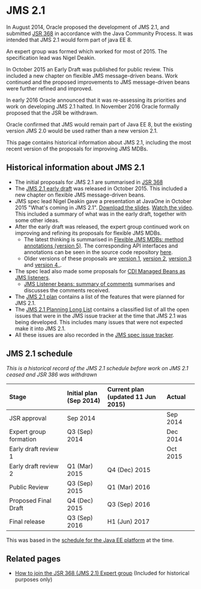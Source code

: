 # JMS 2.1

In August 2014, Oracle proposed the development of JMS 2.1, and submitted [JSR 368](https://jcp.org/en/jsr/detail?id=368) in accordance with the Java Community Process. It was intended that JMS 2.1 would form part of java EE 8.

An expert group was formed which worked for most of 2015. The specification lead was Nigel Deakin. 

In October 2015 an Early Draft was published for public review. This included a new chapter on flexible JMS message-driven beans. Work continued and the proposed improvements to JMS message-driven beans were further refined and improved. 

In early 2016 Oracle announced that it was re-assessing its priorities and work on developing JMS 2.1 halted. In November 2016 Oracle formally proposed that the JSR be withdrawn. 

Oracle confirmed that JMS would remain part of Java EE 8, but the existing version JMS 2.0 would be used rather than a new version 2.1. 

This page contains historical information about JMS 2.1, including the most recent version of the proposals for improving JMS MDBs. 

## Historical information about JMS 2.1 

* The initial proposals for JMS 2.1 are summarised in [JSR 368](https://jcp.org/en/jsr/detail?id=368)
* The [JMS 2.1 early draft](https://jcp.org/aboutJava/communityprocess/edr/jsr368/index.html) was released in October 2015. This included a new chapter on flexible JMS message-driven beans.
* JMS spec lead Nigel Deakin gave a presentation at JavaOne in October 2015 "What's coming in JMS 2.1". [Download the slides](/jms-spec/downloads/JMS%202.1/CON3942_WhatsNewInJMS21.pdf). [Watch the video](https://youtu.be/6exFuFJhfcA?t=27336). This included a summary of what was in the early draft, together with some other ideas.
* After the early draft was released, the expert group continued work on improving and refining its proposals for flexible JMS MDBs. 
  * The latest thinking is summarised in [Flexible JMS MDBs: method annotations (version 5)](/jms-spec/pages/JMSListener5). The corresponding API interfaces and annotations can be seen in the source code repository [here](https://github.com/javaee/jms-spec/tree/master/jms2.1/src/main/java/javax/jms). 
  * Older versions of these proposals are [version 1](/jms-spec/pages/JMSListener), [version 2](/jms-spec/pages/JMSListener2), [version 3](/jms-spec/pages/JMSListener3) and [version 4](/jms-spec/pages/JMSListener4)_.
* The spec lead also made some proposals for [CDI Managed Beans as JMS listeners](/jms-spec/pages/CDIBeansAsJMSListeners). 
  * [JMS Listener beans: summary of comments](/jms-spec/pages/CDIListenerBeanComments) summarises and discusses the comments received.
* The [JMS 2.1 plan](/jms-spec/pages/JMS21Plan) contains a list of the features that were planned for JMS 2.1. 
* The [JMS 2.1 Planning Long List](/jms-spec/pages/JMSLongList) contains a classified list of all the open issues that were in the JMS issue tracker at the time that JMS 2.1 was being developed. This includes many issues that were not expected make it into JMS 2.1.
* All these issues are also recorded in the [JMS spec issue tracker](https://github.com/javaee/jms-spec/issues).

##  JMS 2.1 schedule

_This is a historical record of the JMS 2.1 schedule before work on JMS 2.1 ceased and JSR 386 was withdrawn_

Stage | Initial plan<br/>(Sep 2014) | Current plan<br/> (updated  11 Jun 2015) | Actual
:--- | :--- | :--- | :---
JSR approval | Sep 2014 |   | Sep 2014
Expert group formation | Q3 (Sep) 2014 |   | Dec 2014
Early draft review 1 |  |  |  Oct 2015
Early draft review 2 | Q1 (Mar) 2015 | Q4 (Dec) 2015 |  
Public Review | Q3 (Sep) 2015 | Q1 (Mar) 2016 | 
Proposed Final Draft | Q4 (Dec) 2015 | Q3 (Sep) 2016 |  
Final release | Q3 (Sep) 2016 | H1 (Jun) 2017 |  

This was based in the [schedule for the Java EE platform](https://www.jcp.org/en/jsr/detail?id=366) at the time.

## Related pages

* [How to join the JSR 368 (JMS 2.1) Expert group](/jms-spec/pages/HowToJoinTheJSR368ExpertGroup) (Included for historical purposes only)
